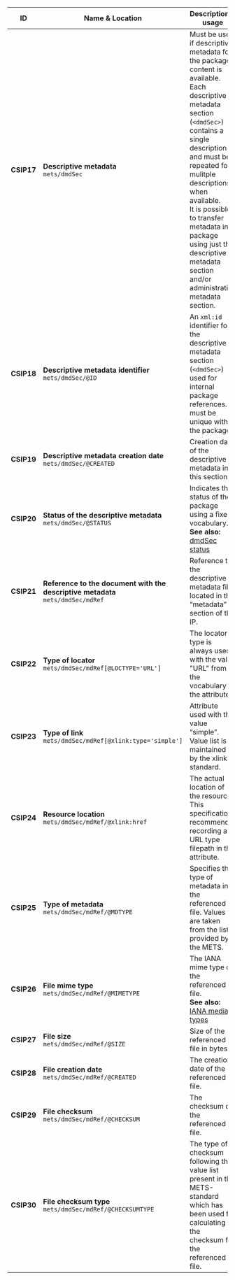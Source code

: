 | ID | Name & Location | Description & usage | Cardinality & Level |
| -- | --------------- | ------------------- | ------------------- |
| <a name="CSIP17"></a>**CSIP17** | **Descriptive metadata** <br/> `mets/dmdSec` | Must be used if descriptive metadata for the package content is available. Each descriptive metadata section (`<dmdSec>`) contains a single description and must be repeated for mulitple descriptions, when available. <br/> It is possible to transfer metadata in a package using just the descriptive metadata section and/or administrative metadata section. | **0..n** <br/> SHOULD |
| <a name="CSIP18"></a>**CSIP18** | **Descriptive metadata identifier** <br/> `mets/dmdSec/@ID` | An `xml:id` identifier for the descriptive metadata section (`<dmdSec>`) used for internal package references. It must be unique within the package. | **1..1** <br/> MUST |
| <a name="CSIP19"></a>**CSIP19** | **Descriptive metadata creation date** <br/> `mets/dmdSec/@CREATED` | Creation date of the descriptive metadata in this section. | **1..1** <br/> MUST |
| <a name="CSIP20"></a>**CSIP20** | **Status of the descriptive metadata** <br/> `mets/dmdSec/@STATUS` | Indicates the status of the package using a fixed vocabulary. <br/> **See also:** <a href="#VocabularyStatus" >dmdSec status</a> | **0..1** <br/> SHOULD |
| <a name="CSIP21"></a>**CSIP21** | **Reference to the document with the descriptive metadata** <br/> `mets/dmdSec/mdRef` | Reference to the descriptive metadata file located in the “metadata” section of the IP. | **0..1** <br/> SHOULD |
| <a name="CSIP22"></a>**CSIP22** | **Type of locator** <br/> `mets/dmdSec/mdRef[@LOCTYPE='URL']` | The locator type is always used with the value "URL" from the vocabulary in the attribute. | **1..1** <br/> MUST |
| <a name="CSIP23"></a>**CSIP23** | **Type of link** <br/> `mets/dmdSec/mdRef[@xlink:type='simple']` | Attribute used with the value “simple”. Value list is maintained by the xlink standard. | **1..1** <br/> MUST |
| <a name="CSIP24"></a>**CSIP24** | **Resource location** <br/> `mets/dmdSec/mdRef/@xlink:href` | The actual location of the resource. This specification recommends recording a URL type filepath in this attribute. | **1..1** <br/> MUST |
| <a name="CSIP25"></a>**CSIP25** | **Type of metadata** <br/> `mets/dmdSec/mdRef/@MDTYPE` | Specifies the type of metadata in the referenced file. Values are taken from the list provided by the METS. | **1..1** <br/> MUST |
| <a name="CSIP26"></a>**CSIP26** | **File mime type** <br/> `mets/dmdSec/mdRef/@MIMETYPE` | The IANA mime type of the referenced file. <br/> **See also:** <a href="#VocabularyIANAmediaTypes" >IANA media types</a> | **1..1** <br/> MUST |
| <a name="CSIP27"></a>**CSIP27** | **File size** <br/> `mets/dmdSec/mdRef/@SIZE` | Size of the referenced file in bytes. | **1..1** <br/> MUST |
| <a name="CSIP28"></a>**CSIP28** | **File creation date** <br/> `mets/dmdSec/mdRef/@CREATED` | The creation date of the referenced file. | **1..1** <br/> MUST |
| <a name="CSIP29"></a>**CSIP29** | **File checksum** <br/> `mets/dmdSec/mdRef/@CHECKSUM` | The checksum of the referenced file. | **1..1** <br/> MUST |
| <a name="CSIP30"></a>**CSIP30** | **File checksum type** <br/> `mets/dmdSec/mdRef/@CHECKSUMTYPE` | The type of checksum following the value list present in the METS-standard which has been used for calculating the checksum for the referenced file. | **1..1** <br/> MUST |
